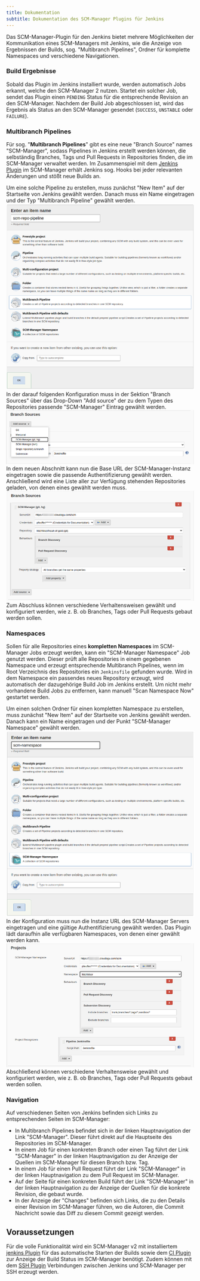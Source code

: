 ```yaml
---
title: Dokumentation
subtitle: Dokumentation des SCM-Manager Plugins für Jenkins
---
```


Das SCM-Manager-Plugin für den Jenkins bietet mehrere Möglichkeiten der Kommunikation eines SCM-Managers mit Jenkins, wie die
Anzeige von Ergebnissen der Builds, sog. "Multibranch Pipelines", Ordner für komplette Namespaces und verschiedene
Navigationen.

### Build Ergebnisse
Sobald das Plugin im Jenkins installiert wurde, werden automatisch Jobs erkannt, welche den SCM-Manager 2 nutzen.
Startet ein solcher Job, sendet das Plugin einen `PENDING` Status für die entsprechende Revision an den SCM-Manager.
Nachdem der Build Job abgeschlossen ist, wird das Ergebnis als Status an den SCM-Manager gesendet (`SUCCESS`, `UNSTABLE`
oder `FAILURE`).

### Multibranch Pipelines
Für sog. "**Multibranch Pipelines**" gibt es eine neue "Branch Source" names "SCM-Manager", sodass Pipelines in Jenkins
erstellt werden können, die selbständig Branches, Tags und Pull Requests in Repositories finden, die im SCM-Manager
verwaltet werden. Im Zusammenspiel mit dem
[Jenkins Plugin](https://www.scm-manager.org/plugins/scm-jenkins-plugin/) im SCM-Manager erhält Jenkins sog. Hooks
bei jeder relevanten Änderungen und stößt neue Builds an.

Um eine solche Pipeline zu erstellen, muss zunächst "New Item" auf der Startseite von Jenkins gewählt werden. Danach
muss ein Name eingetragen und der Typ "Multibranch Pipeline" gewählt werden.
![](assets/select-multibranch-pipeline.png)
In der darauf folgenden Konfiguration muss in der Sektion "Branch Sources" über das Drop-Down "Add source" der zu dem
Typen des Repositories passende "SCM-Manager" Eintrag gewählt werden.
![](assets/config-multibranch-pipeline-source.png)
In dem neuen Abschnitt kann nun die Base URL der SCM-Manager-Instanz eingetragen sowie die passende Authentifizierung
gewählt werden. Anschließend wird eine Liste aller zur Verfügung stehenden Repositories geladen, von denen eines gewählt
werden muss.
![](assets/config-multibranch-pipeline.png)
Zum Abschluss können verschiedene Verhaltensweisen gewählt und konfiguriert werden, wie z. B. ob Branches, Tags oder
Pull Requests gebaut werden sollen.

### Namespaces
Sollen für alle Repositories eines **kompletten Namespaces** im SCM-Manager Jobs erzeugt werden, kann ein "SCM-Manager
Namespace" Job genutzt werden. Dieser prüft alle Repositories in einem gegebenen Namespace und erzeugt entsprechende
Multibranch Pipelines, wenn im Root Verzeichnis des Repositories ein `Jenkinsfile` gefunden wurde. Wird in dem Namespace ein passendes neues Repository erzeugt, wird automatisch der dazugehörige Build Job im Jenkins erstellt.
Um nicht mehr vorhandene Build Jobs zu entfernen, kann manuell "Scan Namespace Now" gestartet werden.

Um einen solchen Ordner für einen kompletten Namespace zu erstellen, muss zunächst "New Item" auf der Startseite
von Jenkins gewählt werden. Danach kann ein Name eingetragen und der Punkt "SCM-Manager Namespace" gewählt werden.
![](assets/select-namespace-item.png)
In der Konfiguration muss nun die Instanz URL des SCM-Manager Servers eingetragen und eine gültige Authentifizierung
gewählt werden. Das Plugin lädt daraufhin alle verfügbaren Namespaces, von denen einer gewählt werden kann.
![](assets/config-namespace-item.png)
Abschließend können verschiedene Verhaltensweise gewählt und konfiguriert werden, wie z. B. ob Branches, Tags oder
Pull Requests gebaut werden sollen.

### Navigation
Auf verschiedenen Seiten von Jenkins befinden sich Links zu entsprechenden Seiten im SCM-Manager:

- In Multibranch Pipelines befindet sich in der linken Hauptnavigation der Link "SCM-Manager". Dieser führt direkt
  auf die Hauptseite des Repositories im SCM-Manager.
- In einem Job für einen konkreten Branch oder einen Tag führt der Link "SCM-Manager" in der linken Hauptnavigation
  zu der Anzeige der Quellen im SCM-Manager für diesen Branch bzw. Tag.
- In einem Job für einen Pull Request führt der Link "SCM-Manager" in der linken Hauptnavigation zu dem Pull Request
  im SCM-Manager.
- Auf der Seite für einen konkreten Build führt der Link "SCM-Manager" in der linken Hauptnavigation zu der Anzeige
  der Quellen für die konkrete Revision, die gebaut wurde.
- In der Anzeige der "Changes" befinden sich Links, die zu den Details einer Revision im SCM-Manager führen, wo die
  Autoren, die Commit Nachricht sowie das Diff zu diesem Commit gezeigt werden.

## Voraussetzungen

Für die volle Funktionalität wird ein SCM-Manager v2 mit installiertem
[jenkins Plugin](https://www.scm-manager.org/plugins/scm-jenkins-plugin/) für das automatische Starten der Builds sowie
dem [CI Plugin](https://www.scm-manager.org/plugins/scm-ci-plugin/) zur Anzeige der Build Status im SCM-Manager
benötigt. Zudem können mit dem [SSH Plugin](https://www.scm-manager.org/plugins/scm-ssh-plugin/) Verbindungen zwischen
Jenkins und SCM-Manager per SSH erzeugt werden.
